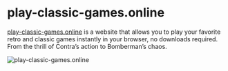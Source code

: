 # play-classic-games.online


[play-classic-games.online](https://www.play-classic-games.online) is a website that allows you to play your favorite retro and classic games instantly in your browser, no downloads required. From the thrill of Contra’s action to Bomberman’s chaos.

![play-classic-games.online](images/site.png)